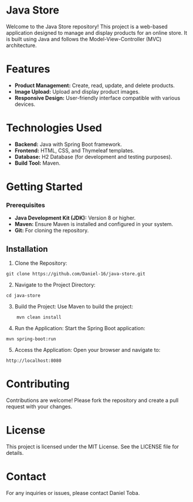 # Java Store
Welcome to the Java Store repository! This project is a web-based application designed to manage and display products for an online store. It is built using Java and follows the Model-View-Controller (MVC) architecture.

# Features
- **Product Management:** Create, read, update, and delete products.
- **Image Upload:** Upload and display product images.
- **Responsive Design:** User-friendly interface compatible with various devices.

# Technologies Used
- **Backend:** Java with Spring Boot framework.
- **Frontend:** HTML, CSS, and Thymeleaf templates.
- **Database:** H2 Database (for development and testing purposes).
- **Build Tool:** Maven.

# Getting Started
### Prerequisites
- **Java Development Kit (JDK):** Version 8 or higher.
- **Maven:** Ensure Maven is installed and configured in your system.
- **Git:** For cloning the repository.

## Installation
1. Clone the Repository:

```
git clone https://github.com/Daniel-16/java-store.git
```
2. Navigate to the Project Directory:

```
cd java-store
```

3. Build the Project:
Use Maven to build the project:
```
    mvn clean install
```
4. Run the Application:
Start the Spring Boot application:
```
mvn spring-boot:run
```

5. Access the Application:
Open your browser and navigate to:

```
http://localhost:8080
```
# Contributing
Contributions are welcome! Please fork the repository and create a pull request with your changes.

# License
This project is licensed under the MIT License. See the LICENSE file for details.

# Contact
For any inquiries or issues, please contact Daniel Toba.

